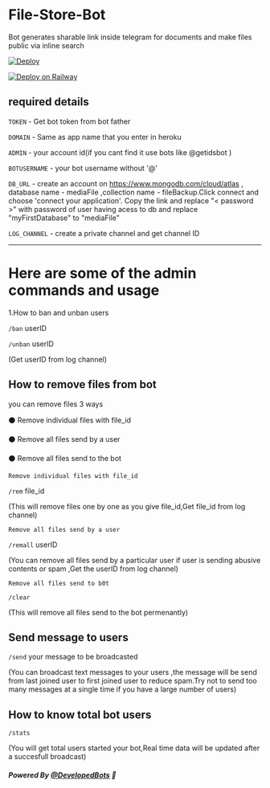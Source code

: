 # File-Store-Bot
Bot generates sharable link inside telegram for documents and make files public via inline search

<a href="https://heroku.com/deploy?template=https://github.com/Kunal-Diwan/File-Store-Bot">
  <img src="https://www.herokucdn.com/deploy/button.svg" alt="Deploy">
</a>

[![Deploy on Railway](https://railway.app/button.svg)](https://railway.app/new/template/7rAFMH?referralCode=0QUBiS)

## required details 

<code>TOKEN</code> - Get bot token from bot father

<code>DOMAIN</code> - Same as app name that you enter in heroku

<code>ADMIN</code> - your account id(if you cant find it use bots like @getidsbot )

<code>BOTUSERNAME</code> - your bot username without '@'

<code>DB_URL</code> - create an account on https://www.mongodb.com/cloud/atlas , database name - mediaFile ,collection name - fileBackup.Click connect and choose 'connect your application'. Copy the link and replace "< password >" with password of user having acess to db and replace "myFirstDatabase" to "mediaFile"

<code>LOG_CHANNEL</code> - create a private channel and get channel ID 
<hr>

<h1>Here are some of the admin commands and usage</h1>


1.How to ban and unban users

<code>/ban</code> userID

<code>/unban</code> userID

(Get userID from log channel)


<h2>How to remove files from bot</h2>

you can remove files 3 ways

 ⚫ Remove individual files with file_id

 ⚫ Remove all files send by a user

 ⚫ Remove all files send to the bot


    Remove individual files with file_id

<code>/rem</code> file_id

(This will remove files one by one as you give file_id,Get file_id from log channel)


    Remove all files send by a user

<code>/remall</code> userID

(You can remove all files send by a particular user if user is sending abusive contents or spam ,Get the userID from log channel)


    Remove all files send to b0t

<code>/clear</code>

(This will remove all files send to the bot permenantly)


<h2>Send message to users</h2>

<code>/send</code> your message to be broadcasted

(You can broadcast text messages to your users ,the message will be send from last joined user to first joined user to reduce spam.Try not to send too many messages at a single time if you have a large number of users)


<h2>How to know total bot users</h2>

<code>/stats</code>

(You will get total users started your bot,Real time data will be updated after a succesfull broadcast)

##### Powered By [@DevelopedBots](https://tx.me/DevelopedBots) 💖
